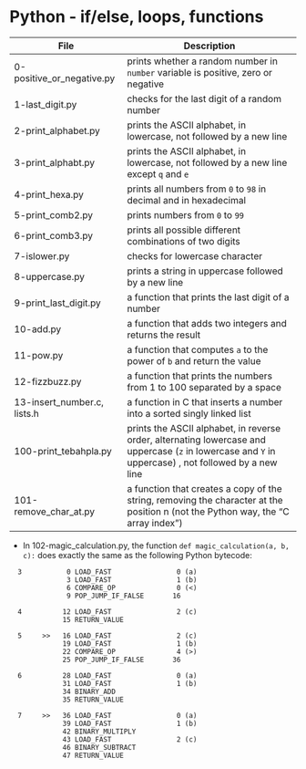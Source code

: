 # Python - if/else, loops, functions
|File					|Description					|
|-----------------------------|-----------------------------------------|
|0-positive_or_negative.py    |prints whether a random number in `number` variable is positive, zero or negative|
|1-last_digit.py			|checks for the last digit of a random number |
|2-print_alphabet.py		|prints the ASCII alphabet, in lowercase, not followed by a new line |
|3-print_alphabt.py		|prints the ASCII alphabet, in lowercase, not followed by a new line except `q` and `e`|
|4-print_hexa.py			|prints all numbers from `0` to `98` in decimal and in hexadecimal |
|5-print_comb2.py			|prints numbers from `0` to `99` |
|6-print_comb3.py			|prints all possible different combinations of two digits |
|7-islower.py			|checks for lowercase character		|
|8-uppercase.py			|prints a string in uppercase followed by a new line 	|
|9-print_last_digit.py		|a function that prints the last digit of a number	|
|10-add.py				|a function that adds two integers and returns the result |
|11-pow.py				|a function that computes `a` to the power of `b` and return the value |
|12-fizzbuzz.py			|a function that prints the numbers from 1 to 100 separated by a space |
|13-insert_number.c, lists.h	|a function in C that inserts a number into a sorted singly linked list|
|100-print_tebahpla.py		| prints the ASCII alphabet, in reverse order, alternating lowercase and uppercase (`z` in lowercase and `Y` in uppercase) , not followed by a new line|
|101-remove_char_at.py		|a function that creates a copy of the string, removing the character at the position n (not the Python way, the “C array index”) |
- In 102-magic_calculation.py, the function `def magic_calculation(a, b, c):` does exactly the same as the following Python bytecode:

```
  3           0 LOAD_FAST                0 (a)
              3 LOAD_FAST                1 (b)
              6 COMPARE_OP               0 (<)
              9 POP_JUMP_IF_FALSE       16

  4          12 LOAD_FAST                2 (c)
             15 RETURN_VALUE

  5     >>   16 LOAD_FAST                2 (c)
             19 LOAD_FAST                1 (b)
             22 COMPARE_OP               4 (>)
             25 POP_JUMP_IF_FALSE       36

  6          28 LOAD_FAST                0 (a)
             31 LOAD_FAST                1 (b)
             34 BINARY_ADD
             35 RETURN_VALUE

  7     >>   36 LOAD_FAST                0 (a)
             39 LOAD_FAST                1 (b)
             42 BINARY_MULTIPLY
             43 LOAD_FAST                2 (c)
             46 BINARY_SUBTRACT
             47 RETURN_VALUE
```
